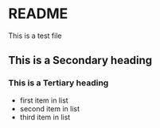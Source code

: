 # README
This is a test file 
## This is a Secondary heading 
### This is a Tertiary heading
* first item in list 
* second item in list
* third item in list
